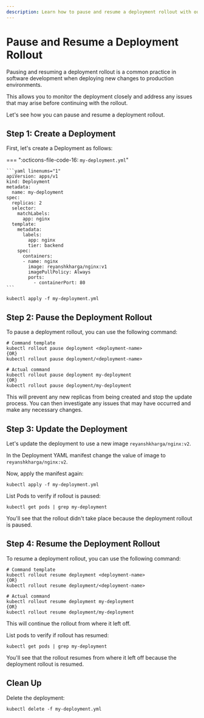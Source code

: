 ```yaml
---
description: Learn how to pause and resume a deployment rollout with our step-by-step guide. Master the art of controlling and managing deployment progress in Kubernetes.
---
```


# Pause and Resume a Deployment Rollout

Pausing and resuming a deployment rollout is a common practice in software development when deploying new changes to production environments.

This allows you to monitor the deployment closely and address any issues that may arise before continuing with the rollout.

Let's see how you can pause and resume a deployment rollout.


## Step 1: Create a Deployment

First, let's create a Deployment as follows:

=== ":octicons-file-code-16: `my-deployment.yml`"

    ```yaml linenums="1"
    apiVersion: apps/v1
    kind: Deployment
    metadata:
      name: my-deployment
    spec:
      replicas: 2
      selector:
        matchLabels:
          app: nginx
      template:
        metadata:
          labels:
            app: nginx
            tier: backend
        spec:
          containers:
          - name: nginx
            image: reyanshkharga/nginx:v1
            imagePullPolicy: Always
            ports:
              - containerPort: 80
    ```

```
kubectl apply -f my-deployment.yml
```


## Step 2: Pause the Deployment Rollout

To pause a deployment rollout, you can use the following command:

```
# Command template
kubectl rollout pause deployment <deployment-name>
{OR}
kubectl rollout pause deployment/<deployment-name>

# Actual command
kubectl rollout pause deployment my-deployment
{OR}
kubectl rollout pause deployment/my-deployment
```

This will prevent any new replicas from being created and stop the update process. You can then investigate any issues that may have occurred and make any necessary changes.



## Step 3: Update the Deployment

Let's update the deployment to use a new image `reyanshkharga/nginx:v2`.

In the Deployment YAML manifest change the value of image to `reyanshkharga/nginx:v2`.

Now, apply the manifest again:

```
kubectl apply -f my-deployment.yml
```

List Pods to verify if rollout is paused:

```
kubectl get pods | grep my-deployment
```

You'll see that the rollout didn't take place because the deployment rollout is paused.



## Step 4: Resume the Deployment Rollout

To resume a deployment rollout, you can use the following command:

```
# Command template
kubectl rollout resume deployment <deployment-name>
{OR}
kubectl rollout resume deployment/<deployment-name>

# Actual command
kubectl rollout resume deployment my-deployment
{OR}
kubectl rollout resume deployment/my-deployment
```

This will continue the rollout from where it left off.

List pods to verify if rollout has resumed:

```
kubectl get pods | grep my-deployment
```

You'll see that the rollout resumes from where it left off because the deployment rollout is resumed.



## Clean Up

Delete the deployment:

```
kubectl delete -f my-deployment.yml
```

